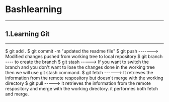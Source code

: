 # Bashlearning
----------------
## 1.Learning Git
--------------------
$ git add .
$ git commit -m "updated the readme file"
$ git push   -------> Modified changes pushed from working tree to local repository
$ git branch ---- to create the branch
$ git stash -----> If you want to switch the branch and you don't want to lose the changes done in the working tree then we will use git stash command.
$ git fetch ------> It retrieves the information from the remote respository but doesn't merge with the working directory
$ git pull -----> It retrieves the information from the remote respository and  merge with the working directory. it performes both fetch and merge.
